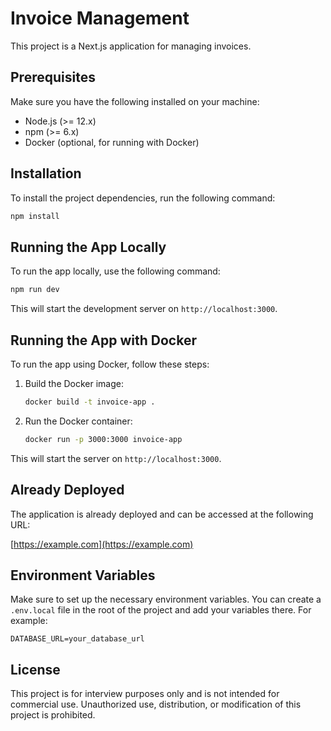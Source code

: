 # Invoice Management

This project is a Next.js application for managing invoices.

## Prerequisites

Make sure you have the following installed on your machine:

- Node.js (>= 12.x)
- npm (>= 6.x)
- Docker (optional, for running with Docker)

## Installation

To install the project dependencies, run the following command:

```bash
npm install
```

## Running the App Locally

To run the app locally, use the following command:

```bash
npm run dev
```

This will start the development server on `http://localhost:3000`.

## Running the App with Docker

To run the app using Docker, follow these steps:

1. Build the Docker image:

   ```bash
   docker build -t invoice-app .
   ```

2. Run the Docker container:

   ```bash
   docker run -p 3000:3000 invoice-app
   ```

This will start the server on `http://localhost:3000`.

## Already Deployed

The application is already deployed and can be accessed at the following URL:

[https://example.com](https://example.com)

## Environment Variables

Make sure to set up the necessary environment variables. You can create a `.env.local` file in the root of the project and add your variables there. For example:

```env
DATABASE_URL=your_database_url
```

## License

This project is for interview purposes only and is not intended for commercial use. Unauthorized use, distribution, or modification of this project is prohibited.
